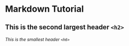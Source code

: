 # Markdown Tutorial
## This is the second largest header `<h2>`
###### This is the smallest header `<h6>`
